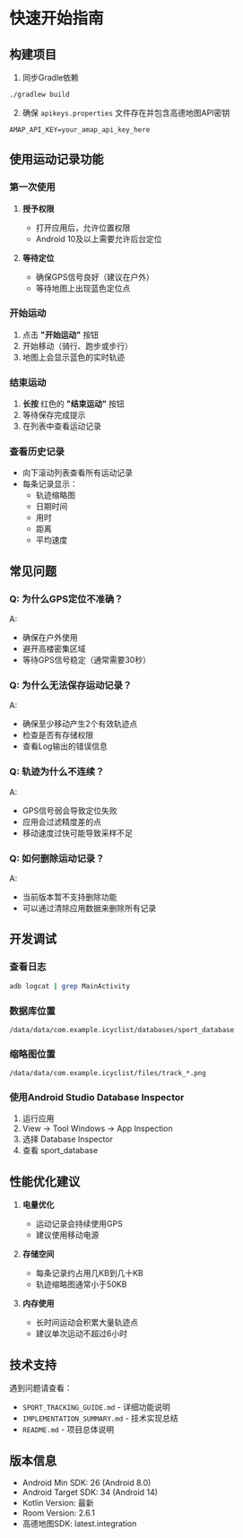 # 快速开始指南

## 构建项目

1. 同步Gradle依赖
```bash
./gradlew build
```

2. 确保 `apikeys.properties` 文件存在并包含高德地图API密钥
```properties
AMAP_API_KEY=your_amap_api_key_here
```

## 使用运动记录功能

### 第一次使用

1. **授予权限**
   - 打开应用后，允许位置权限
   - Android 10及以上需要允许后台定位

2. **等待定位**
   - 确保GPS信号良好（建议在户外）
   - 等待地图上出现蓝色定位点

### 开始运动

1. 点击 **"开始运动"** 按钮
2. 开始移动（骑行、跑步或步行）
3. 地图上会显示蓝色的实时轨迹

### 结束运动

1. **长按** 红色的 **"结束运动"** 按钮
2. 等待保存完成提示
3. 在列表中查看运动记录

### 查看历史记录

- 向下滚动列表查看所有运动记录
- 每条记录显示：
  - 轨迹缩略图
  - 日期时间
  - 用时
  - 距离
  - 平均速度

## 常见问题

### Q: 为什么GPS定位不准确？
A: 
- 确保在户外使用
- 避开高楼密集区域
- 等待GPS信号稳定（通常需要30秒）

### Q: 为什么无法保存运动记录？
A: 
- 确保至少移动产生2个有效轨迹点
- 检查是否有存储权限
- 查看Log输出的错误信息

### Q: 轨迹为什么不连续？
A: 
- GPS信号弱会导致定位失败
- 应用会过滤精度差的点
- 移动速度过快可能导致采样不足

### Q: 如何删除运动记录？
A: 
- 当前版本暂不支持删除功能
- 可以通过清除应用数据来删除所有记录

## 开发调试

### 查看日志
```bash
adb logcat | grep MainActivity
```

### 数据库位置
```
/data/data/com.example.icyclist/databases/sport_database
```

### 缩略图位置
```
/data/data/com.example.icyclist/files/track_*.png
```

### 使用Android Studio Database Inspector
1. 运行应用
2. View -> Tool Windows -> App Inspection
3. 选择 Database Inspector
4. 查看 sport_database

## 性能优化建议

1. **电量优化**
   - 运动记录会持续使用GPS
   - 建议使用移动电源

2. **存储空间**
   - 每条记录约占用几KB到几十KB
   - 轨迹缩略图通常小于50KB

3. **内存使用**
   - 长时间运动会积累大量轨迹点
   - 建议单次运动不超过6小时

## 技术支持

遇到问题请查看：
- `SPORT_TRACKING_GUIDE.md` - 详细功能说明
- `IMPLEMENTATION_SUMMARY.md` - 技术实现总结
- `README.md` - 项目总体说明

## 版本信息

- Android Min SDK: 26 (Android 8.0)
- Android Target SDK: 34 (Android 14)
- Kotlin Version: 最新
- Room Version: 2.6.1
- 高德地图SDK: latest.integration

